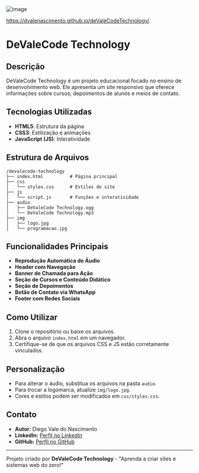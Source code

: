 ![image](https://github.com/user-attachments/assets/5447ac61-7726-4e6e-9dba-0e49bf09d603)

https://dvalenascimento.github.io/deValeCodeTechnology/

# DeValeCode Technology

## Descrição
DeValeCode Technology é um projeto educacional focado no ensino de desenvolvimento web. Ele apresenta um site responsivo que oferece informações sobre cursos, depoimentos de alunos e meios de contato.

## Tecnologias Utilizadas
- **HTML5**: Estrutura da página
- **CSS3**: Estilização e animações
- **JavaScript (JS)**: Interatividade

## Estrutura de Arquivos
```
/devalecode-technology
├── index.html          # Página principal
├── css
│   └── styles.css      # Estilos do site
├── js
│   └── script.js       # Funções e interatividade
├── audio
│   ├── DeValeCode Technology.ogg
│   └── DeValeCode Technology.mp3
├── img
│   ├── logo.jpg
│   └── programacao.jpg
```

## Funcionalidades Principais
- **Reprodução Automática de Áudio**
- **Header com Navegação**
- **Banner de Chamada para Ação**
- **Seção de Cursos e Conteúdo Didático**
- **Seção de Depoimentos**
- **Botão de Contato via WhatsApp**
- **Footer com Redes Sociais**

## Como Utilizar
1. Clone o repositório ou baixe os arquivos.
2. Abra o arquivo `index.html` em um navegador.
3. Certifique-se de que os arquivos CSS e JS estão corretamente vinculados.

## Personalização
- Para alterar o áudio, substitua os arquivos na pasta `audio`.
- Para trocar a logomarca, atualize `img/logo.jpg`.
- Cores e estilos podem ser modificados em `css/styles.css`.

## Contato
- **Autor:** Diego Vale do Nascimento
- **LinkedIn:** [Perfil no LinkedIn](https://www.linkedin.com/in/diego-vale-do-nascimento-48212215b)
- **GitHub:** [Perfil no GitHub](https://github.com/DVALENASCIMENTO)

---
Projeto criado por **DeValeCode Technology** - "Aprenda a criar sites e sistemas web do zero!"

